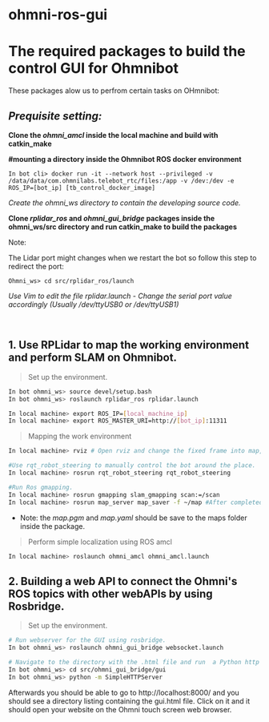 # ohmni-ros-gui
# **The required packages to build the control GUI for Ohmnibot**

These packages alow us to perfrom certain tasks on OHmnibot:

## *Prequisite setting:*

**Clone the *ohmni_amcl* inside the local machine and build with catkin_make**

**#mounting a directory inside the Ohmnibot ROS docker environment**
```
In bot cli> docker run -it --network host --privileged -v /data/data/com.ohmnilabs.telebot_rtc/files:/app -v /dev:/dev -e ROS_IP=[bot_ip] [tb_control_docker_image]
```
*Create the ohmni_ws directory to contain the developing source code.*

**Clone *rplidar_ros* and *ohmni_gui_bridge* packages inside the ohmni_ws/src directory and run catkin_make to build the packages**

Note: 

The Lidar port might changes when we restart the bot so follow this step to redirect the port:
```
Ohmni_ws> cd src/rplidar_ros/launch
```
_Use Vim to edit the file rplidar.launch - Change the serial port value accordingly (Usually /dev/ttyUSB0 or /dev/ttyUSB1)_

<br />

## **1. Use RPLidar to map the working environment and perform SLAM on Ohmnibot.**
> Set up the environment.
```bash
In bot ohmni_ws> source devel/setup.bash
In bot ohmni_ws> roslaunch rplidar_ros rplidar.launch

In local machine> export ROS_IP=[local_machine_ip]
In local machine> export ROS_MASTER_URI=http://[bot_ip]:11311
```
> Mapping the work environment
```bash
In local machine> rviz # Open rviz and change the fixed frame into map,

#Use rqt_robot_steering to manually control the bot around the place. 
In local machine> rosrun rqt_robot_steering rqt_robot_steering

#Run Ros gmapping.
In local machine> rosrun gmapping slam_gmapping scan:=/scan
In local machine> rosrun map_server map_saver -f ~/map #After completed mapping
```
+ Note: the *map.pgm* and *map.yaml* should be save to the maps folder inside the package.
> Perform simple localization using ROS amcl
```bash
In local machine> roslaunch ohmni_amcl ohmni_amcl.launch
```

## **2. Building a web API to connect the Ohmni's ROS topics with other webAPIs by using Rosbridge.**
>Set up the environment.
```bash
# Run webserver for the GUI using rosbridge.
In bot ohmni_ws> roslaunch ohmni_gui_bridge websocket.launch

# Navigate to the directory with the .html file and run  a Python http server
In bot ohmni_ws> cd src/ohmni_gui_bridge/gui
In bot ohmni_ws> python -m SimpleHTTPServer
```
Afterwards you should be able to go to http://localhost:8000/ and you should see a directory listing containing the gui.html file. Click on it and it should open your website on the Ohmni touch screen web browser.



